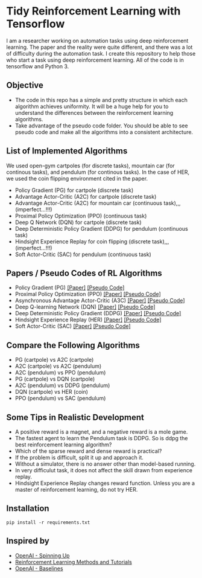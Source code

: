 # Tidy Reinforcement Learning with Tensorflow
I am a researcher working on automation tasks using deep reinforcement learning. The paper and the reality were quite different, and there was a lot of difficulty during the automation task. I create this repository to help those who start a task using deep reinforcement learning. All of the code is in tensorflow and Python 3.


## Objective
* The code in this repo has a simple and pretty structure in which each algorithm achieves uniformity. It will be a huge help for you to understand the differences between the reinforcement learning algorithms.
* Take advantage of the pseudo code folder. You should be able to see pseudo code and make all the algorithms into a consistent architecture.


## List of Implemented Algorithms
We used open-gym cartpoles (for discrete tasks), mountain car (for continous tasks), and pendulum (for continous tasks). In the case of HER, we used the coin flipping environment cited in the paper.

* Policy Gradient (PG) for cartpole (discrete task)
* Advantage Actor-Critic (A2C) for cartpole (discrete task)
* Advantage Actor-Critic (A2C) for mountain car (continuous task),,,(imperfect...!!!)
* Proximal Policy Optimization (PPO) (continuous task)
* Deep Q Network (DQN) for cartpole (discrete task)
* Deep Deterministic Policy Gradient (DDPG) for pendulum (continuous task)
* Hindsight Experience Replay for coin flipping (discrete task),,,(imperfect...!!!)
* Soft Actor-Critic (SAC) for pendulum (continuous task)


## Papers / Pseudo Codes of RL Algorithms
* Policy Gradient (PG) [[Paper]](https://papers.nips.cc/paper/1713-policy-gradient-methods-for-reinforcement-learning-with-function-approximation.pdf) [[Pseudo Code]](./Pseudo_code/PG.png)
* Proximal Policy Optimization (PPO) [[Paper]](https://arxiv.org/abs/1707.06347) [[Pseudo Code]](./Pseudo_code/PPO.png)
* Asynchronous Advantage Actor-Critic (A3C) [[Paper]](https://arxiv.org/abs/1602.01783) [[Pseudo Code]](./Pseudo_code/A3C.png)
* Deep Q-learning Network (DQN) [[Paper]](https://arxiv.org/abs/1312.5602) [[Pseudo Code]](./Pseudo_code/DQN.png)
* Deep Deterministic Policy Gradient (DDPG) [[Paper]](https://arxiv.org/abs/1509.02971) [[Pseudo Code]](./Pseudo_code/DDPG.png)
* Hindsight Experience Replay (HER) [[Paper]](https://arxiv.org/abs/1707.01495) [[Pseudo Code]](./Pseudo_code/HER.png)
* Soft Actor-Critic (SAC) [[Paper]](https://arxiv.org/abs/1801.01290) [[Pseudo Code]](./Pseudo_code/SAC.png)


## Compare the Following Algorithms
* PG (cartpole) vs A2C (cartpole)
* A2C (cartpole) vs A2C (pendulum)
* A2C (pendulum) vs PPO (pendulum)
* PG (cartpole) vs DQN (cartpole)
* A2C (pendulum) vs DDPG (pendulum)
* DQN (cartpole) vs HER (coin)
* PPO (pendulum) vs SAC (pendulum)


## Some Tips in Realistic Development
* A positive reward is a magnet, and a negative reward is a mole game.
* The fastest agent to learn the Pendulum task is DDPG. So is ddpg the best reinforcement learning algorithm?
* Which of the sparse reward and dense reward is practical?
* If the problem is difficult, split it up and approach it.
* Without a simulator, there is no answer other than model-based running.
* In very difficulut task, it does not affect the skill drawn from experience replay.
* Hindsight Experience Replay changes reward function. Unless you are a master of reinforcement learning, do not try HER.


## Installation
```
pip install -r requirements.txt
```

## Inspired by
* [OpenAI - Spinning Up](https://github.com/openai/spinningup)
* [Reinforcement Learning Methods and Tutorials](https://github.com/MorvanZhou/Reinforcement-learning-with-tensorflow)
* [OpenAI - Baselines](https://github.com/openai/baselines)
